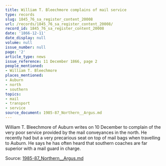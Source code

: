 ```yaml
---
title: William T. Bleechmore complains of mail service
type: records
slug: 1845_76_sa_register_content_20008
url: /records/1845_76_sa_register_content_20008/
record_id: 1845_76_sa_register_content_20008
date: '1866-12-11'
date_display: null
volume: null
issue_number: null
page: '2'
article_type: news
issue_reference: 11 December 1866, page 2
people_mentioned:
- William T. Bleechmore
places_mentioned:
- Auburn
- north
- southern
topics:
- mail
- transport
- service
source_document: 1985-87_Northern__Argus.md
---
```


William T. Bleechmore of Auburn writes on 10 December to complain of the very poor service provided by the mail conveyances in the north.  He recently had but a very precarious seat on top of mail bags when travelling to Auburn.  He says he has often heard that southern coaches are far superior with a mail guard in charge.

Source: [1985-87_Northern__Argus.md](/downloads/markdown/1985-87_Northern__Argus.md)
